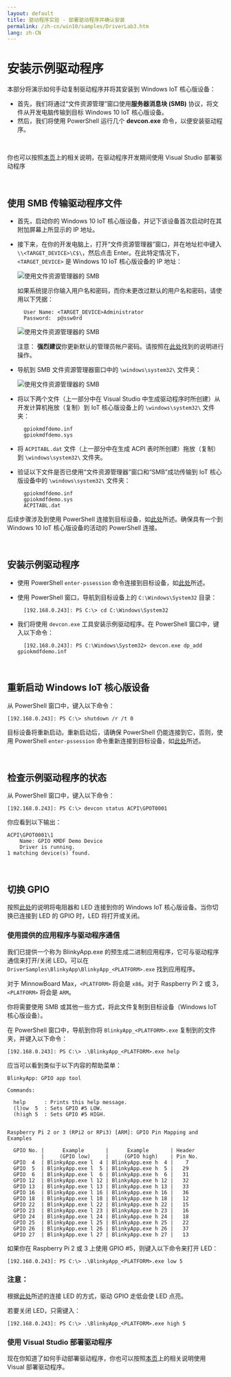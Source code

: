 ```yaml
---
layout: default
title: 驱动程序实验 - 部署驱动程序并确认安装
permalink: /zh-cn/win10/samples/DriverLab3.htm
lang: zh-CN
---
```


# 安装示例驱动程序

本部分将演示如何手动复制驱动程序并将其安装到 Windows IoT 核心版设备：
 
* 首先，我们将通过“文件资源管理”窗口使用**服务器消息块 \(SMB\)** 协议，将文件从开发电脑传输到目标 Windows 10 IoT 核心版设备。  
* 然后，我们将使用 PowerShell 运行几个 **devcon.exe** 命令，以便安装驱动程序。

<br/>

你也可以按照[本页]({{site.baseurl}}/{{page.lang}}/win10/samples/DriverLab4.htm)上的相关说明，在驱动程序开发期间使用 Visual Studio 部署驱动程序

<br/>

## 使用 SMB 传输驱动程序文件 

* 首先，启动你的 Windows 10 IoT 核心版设备，并记下该设备首次启动时在其附加屏幕上所显示的 IP 地址。

* 接下来，在你的开发电脑上，打开“文件资源管理器”窗口，并在地址栏中键入 `\\<TARGET_DEVICE>\C$\`，然后点击 Enter。在此特定情况下，`<TARGET_DEVICE>` 是 Windows 10 IoT 核心版设备的 IP 地址：

    ![使用文件资源管理器的 SMB]({{site.baseurl}}/Resources/images/DriverLab/smb1.png)

    如果系统提示你输入用户名和密码，而你未更改过默认的用户名和密码，请使用以下凭据：

        User Name: <TARGET_DEVICE>Administrator
        Password:  p@ssw0rd

    ![使用文件资源管理器的 SMB]({{site.baseurl}}/Resources/images/DriverLab/cred1.png)

    注意： **强烈建议**你更新默认的管理员帐户密码。请按照在[此处]({{site.baseurl}}/{{page.lang}}/win10/samples/PowerShell.htm)找到的说明进行操作。

* 导航到 SMB 文件资源管理器窗口中的 `\windows\system32\` 文件夹：

    ![使用文件资源管理器的 SMB]({{site.baseurl}}/Resources/images/DriverLab/smb2.png)

* 将以下两个文件（上一部分中在 Visual Studio 中生成驱动程序时所创建）从开发计算机拖放（复制）到 IoT 核心版设备上的 `\windows\system32\` 文件夹：

        gpiokmdfdemo.inf
        gpiokmdfdemo.sys

* 将 `ACPITABL.dat` 文件（上一部分中在生成 ACPI 表时所创建）拖放（复制）到 `\windows\system32\` 文件夹。

* 验证以下文件是否已使用“文件资源管理器”窗口和“SMB”成功传输到 IoT 核心版设备中的 `\windows\system32\` 文件夹：

        gpiokmdfdemo.inf
        gpiokmdfdemo.sys
        ACPITABL.dat

后续步骤涉及到使用 PowerShell 连接到目标设备，如[此处]({{site.baseurl}}/{{page.lang}}/win10/samples/PowerShell.htm)所述。确保具有一个到 Windows 10 IoT 核心版设备的活动的 PowerShell 连接。

<br/>

## 安装示例驱动程序

* 使用 PowerShell `enter-pssession` 命令连接到目标设备，如[此处]({{site.baseurl}}/{{page.lang}}/win10/samples/PowerShell.htm)所述。

* 使用 PowerShell 窗口，导航到目标设备上的 `C:\Windows\System32` 目录：
    
        [192.168.0.243]: PS C:\> cd C:\Windows\System32

* 我们将使用 `devcon.exe` 工具安装示例驱动程序。在 PowerShell 窗口中，键入以下命令：

        [192.168.0.243]: PS C:\Windows\System32> devcon.exe dp_add gpiokmdfdemo.inf 

<br/>

## 重新启动 Windows IoT 核心版设备

从 PowerShell 窗口中，键入以下命令：

    [192.168.0.243]: PS C:\> shutdown /r /t 0

目标设备将重新启动。重新启动后，请确保 PowerShell 仍能连接到它，否则，使用 PowerShell `enter-pssession` 命令重新连接到目标设备，如[此处]({{site.baseurl}}/{{page.lang}}/win10/samples/PowerShell.htm)所述。

<br/>

## 检查示例驱动程序的状态

从 PowerShell 窗口中，键入以下命令：

    [192.168.0.243]: PS C:\> devcon status ACPI\GPOT0001

你应看到以下输出：

    ACPI\GPOT0001\1
        Name: GPIO KMDF Demo Device
        Driver is running.
    1 matching device(s) found.

<br/>

## 切换 GPIO

按照[此处]({{site.baseurl}}/{{page.lang}}/win10/samples/Blinky.htm)的说明将电阻器和 LED 连接到你的 Windows IoT 核心版设备。当你切换已连接到 LED 的 GPIO 时，LED 将打开或关闭。

### 使用提供的应用程序与驱动程序通信

我们已提供一个称为 BlinkyApp.exe 的预生成二进制应用程序，它可与驱动程序通信来打开/关闭 LED。可以在 `DriverSamples\BlinkyApp\BlinkyApp_<PLATFORM>.exe` 找到应用程序。

对于 MinnowBoard Max，`<PLATFORM>` 将会是 `x86`。对于 Raspberry Pi 2 或 3，`<PLATFORM>` 将会是 `ARM`。

你将需要使用 SMB 或其他一些方式，将此文件复制到目标设备（Windows IoT 核心版设备）。

在 PowerShell 窗口中，导航到你将 `BlinkyApp_<PLATFORM>.exe` 复制到的文件夹，并键入以下命令：

    [192.168.0.243]: PS C:\> .\BlinkyApp_<PLATFORM>.exe help

应当可以看到类似于以下内容的帮助菜单：

    BlinkyApp: GPIO app tool

    Commands:

      help      : Prints this help message.
      (l)ow  5  : Sets GPIO #5 LOW.
      (h)igh 5  : Sets GPIO #5 HIGH.


    Raspberry Pi 2 or 3 (RPi2 or RPi3) [ARM]: GPIO Pin Mapping and Examples

      GPIO No. |      Example       |      Example       | Header
               |     (GPIO low)     |     (GPIO high)    | Pin No.
      GPIO  4  | BlinkyApp.exe l  4 | BlinkyApp.exe h  4 |    7
      GPIO  5  | BlinkyApp.exe l  5 | BlinkyApp.exe h  5 |   29
      GPIO  6  | BlinkyApp.exe l  6 | BlinkyApp.exe h  6 |   31
      GPIO 12  | BlinkyApp.exe l 12 | BlinkyApp.exe h 12 |   32
      GPIO 13  | BlinkyApp.exe l 13 | BlinkyApp.exe h 13 |   33
      GPIO 16  | BlinkyApp.exe l 16 | BlinkyApp.exe h 16 |   36
      GPIO 18  | BlinkyApp.exe l 18 | BlinkyApp.exe h 18 |   12
      GPIO 22  | BlinkyApp.exe l 22 | BlinkyApp.exe h 22 |   15
      GPIO 23  | BlinkyApp.exe l 23 | BlinkyApp.exe h 23 |   16
      GPIO 24  | BlinkyApp.exe l 24 | BlinkyApp.exe h 24 |   18
      GPIO 25  | BlinkyApp.exe l 25 | BlinkyApp.exe h 25 |   22
      GPIO 26  | BlinkyApp.exe l 26 | BlinkyApp.exe h 26 |   37
      GPIO 27  | BlinkyApp.exe l 27 | BlinkyApp.exe h 27 |   13

如果你在 Raspberry Pi 2 或 3 上使用 GPIO \#5，则键入以下命令来打开 LED：

    [192.168.0.243]: PS C:\> .\BlinkyApp_<PLATFORM>.exe low 5

### 注意：
根据[此处]({{site.baseurl}}/{{page.lang}}/win10/samples/Blinky.htm)所述的连接 LED 的方式，驱动 GPIO 走低会使 LED 点亮。

若要关闭 LED，只需键入：

    [192.168.0.243]: PS C:\> .\BlinkyApp_<PLATFORM>.exe high 5

### 使用 Visual Studio 部署驱动程序 
现在你知道了如何手动部署驱动程序，你也可以按照[本页]({{site.baseurl}}/{{page.lang}}/win10/samples/DriverLab4.htm)上的相关说明使用 Visual 部署驱动程序。
    
